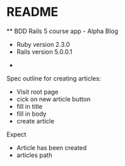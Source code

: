 # README

** BDD Rails 5 course app - Alpha Blog
* Ruby version 2.3.0
* Rails version 5.0.0.1

-

Spec outline for creating articles:
- Visit root page
- cick on new article button
- fill in title
- fill in body
- create article

Expect
- Article has been created
- articles path